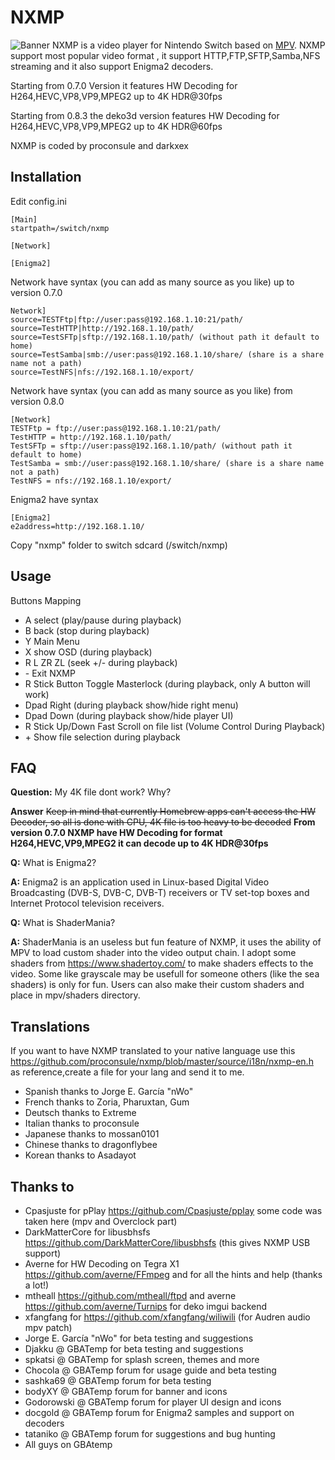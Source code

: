 NXMP
======

![Banner](docs/banner.jpg)
NXMP is a video player for Nintendo Switch based on [MPV](https://mpv.io/).
NXMP support most popular video format , it support HTTP,FTP,SFTP,Samba,NFS streaming and it also support Enigma2 decoders.

Starting from 0.7.0 Version it features HW Decoding for H264,HEVC,VP8,VP9,MPEG2 up to 4K HDR@30fps

Starting from 0.8.3 the deko3d version features HW Decoding for H264,HEVC,VP8,VP9,MPEG2 up to 4K HDR@60fps

NXMP is coded by proconsule and darkxex

Installation 
----
Edit config.ini
```
[Main]
startpath=/switch/nxmp

[Network]

[Enigma2]
```

Network have syntax (you can add as many source as you like) up to version 0.7.0

```
Network]
source=TESTFtp|ftp://user:pass@192.168.1.10:21/path/
source=TestHTTP|http://192.168.1.10/path/
source=TestSFTp|sftp://192.168.1.10/path/ (without path it default to home)
source=TestSamba|smb://user:pass@192.168.1.10/share/ (share is a share name not a path)
source=TestNFS|nfs://192.168.1.10/export/
```

Network have syntax (you can add as many source as you like) from version 0.8.0

```
[Network]
TESTFtp = ftp://user:pass@192.168.1.10:21/path/
TestHTTP = http://192.168.1.10/path/
TestSFTp = sftp://user:pass@192.168.1.10/path/ (without path it default to home)
TestSamba = smb://user:pass@192.168.1.10/share/ (share is a share name not a path)
TestNFS = nfs://192.168.1.10/export/
```

Enigma2 have syntax
```
[Enigma2]
e2address=http://192.168.1.10/
```

Copy "nxmp" folder to switch sdcard (/switch/nxmp)

Usage
-----
Buttons Mapping
- A select (play/pause during playback)
- B back (stop during playback)
- Y Main Menu
- X show OSD (during playback)
- R L ZR ZL (seek +/-  during playback)
- \- Exit NXMP
- R Stick Button Toggle Masterlock (during playback, only A button will work)
- Dpad Right (during playback show/hide right menu)
- Dpad Down (during playback show/hide player UI)
- R Stick Up/Down Fast Scroll on file list (Volume Control During Playback)
- \+ Show file selection during playback


FAQ
-----
**Question:** My 4K file dont work? Why?

**Answer** ~~Keep in mind that currently Homebrew apps can't access the HW Decoder, so all is done with CPU, 4K file is too heavy to be decoded~~ **From version 0.7.0 NXMP have HW Decoding for format H264,HEVC,VP9,MPEG2 it can decode up to 4K HDR@30fps**

**Q:** What is Enigma2?

**A:** Enigma2 is an application used in Linux-based Digital Video Broadcasting (DVB-S, DVB-C, DVB-T) receivers or TV set-top boxes and Internet Protocol television receivers.

**Q:** What is ShaderMania?

**A:** ShaderMania is an useless but fun feature of NXMP, it uses the ability of MPV to load custom shader into the video output chain. I adopt some shaders from https://www.shadertoy.com/ to make shaders effects to the video. Some like grayscale may be usefull for someone others (like the sea shaders) is only for fun. Users can also make their custom shaders and place in mpv/shaders directory.


Translations
-----

If you want to have NXMP translated to your native language use this
https://github.com/proconsule/nxmp/blob/master/source/i18n/nxmp-en.h
as reference,create a file for your lang and send it to me.

- Spanish thanks to Jorge E. García "nWo"
- French thanks to Zoria, Pharuxtan, Gum
- Deutsch thanks to Extreme
- Italian thanks to proconsule 
- Japanese thanks to mossan0101
- Chinese thanks to dragonflybee
- Korean thanks to Asadayot




Thanks to
-----
- Cpasjuste for pPlay https://github.com/Cpasjuste/pplay some code was taken here (mpv and Overclock part)
- DarkMatterCore for libusbhsfs https://github.com/DarkMatterCore/libusbhsfs (this gives NXMP USB support)
- Averne for HW Decoding on Tegra X1 https://github.com/averne/FFmpeg and for all the hints and help (thanks a lot!)
- mtheall https://github.com/mtheall/ftpd and averne https://github.com/averne/Turnips for deko imgui backend 
- xfangfang for https://github.com/xfangfang/wiliwili (for Audren audio mpv patch)
- Jorge E. García "nWo" for beta testing and suggestions
- Djakku @ GBATemp for beta testing and suggestions
- spkatsi @ GBATemp for splash screen, themes and more
- Chocola @ GBATemp forum for usage guide and beta testing
- sashka69 @ GBATemp forum for beta testing
- bodyXY @ GBATemp forum for banner and icons
- Godorowski @ GBATemp forum for player UI design and icons
- docgold @ GBATemp forum for Enigma2 samples and support on decoders
- tataniko @ GBATemp forum for suggestions and bug hunting
- All guys on GBAtemp
